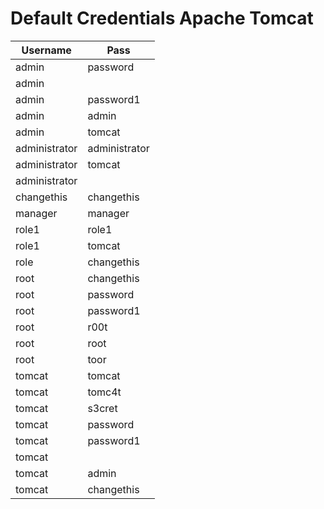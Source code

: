 # Default Credentials Apache Tomcat

|Username     |Pass  |
|-------------|----------|
|admin        |password  |
|admin        |<blank>   |
|admin        |password1 |
|admin        |admin     |
|admin        |tomcat    |
|administrator|administrator|
|administrator|tomcat    |
|administrator|<blank>   |
|changethis   |changethis|
|manager      |manager   |
|role1        |role1     |
|role1        |tomcat    |
|role         |changethis|
|root         |changethis|
|root         |password  |
|root         |password1 |
|root         |r00t      |
|root         |root      |
|root         |toor      |
|tomcat       |tomcat    |
|tomcat       |tomc4t    |
|tomcat       |s3cret    |
|tomcat       |password  |
|tomcat       |password1 |
|tomcat       |<blank>   |
|tomcat       |admin     |
|tomcat       |changethis|
